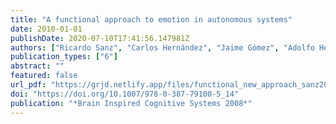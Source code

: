 ```yaml
---
title: "A functional approach to emotion in autonomous systems"
date: 2010-01-01
publishDate: 2020-07-10T17:41:56.147981Z
authors: ["Ricardo Sanz", "Carlos Hernández", "Jaime Gómez", "Adolfo Hernando"]
publication_types: ["6"]
abstract: ""
featured: false
url_pdf: "https://grjd.netlify.app/files/functional_new_approach_sanz2009.pdf"
doi: "https://doi.org/10.1007/978-0-387-79100-5_14"
publication: "*Brain Inspired Cognitive Systems 2008*"
---
```


